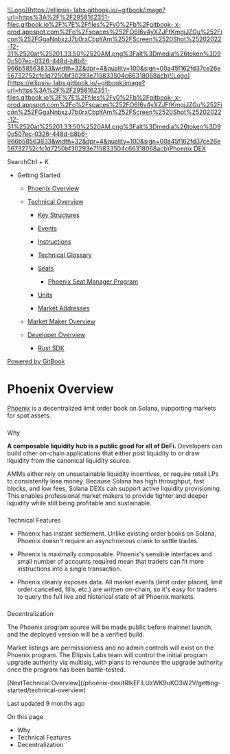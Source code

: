 [![Logo](https://ellipsis-
labs.gitbook.io/~gitbook/image?url=https%3A%2F%2F2958162351-files.gitbook.io%2F%7E%2Ffiles%2Fv0%2Fb%2Fgitbook-
x-
prod.appspot.com%2Fo%2Fspaces%252FO6I6v4yXZJFfKmgjJZGu%252Ficon%252FGgaNnbxzJ7b0rxCbpYAm%252FScreen%2520Shot%25202022-12-31%2520at%25201.33.50%2520AM.png%3Falt%3Dmedia%26token%3D90c507ec-0326-448d-b8b6-966b58563833&width=32&dpr=4&quality=100&sign=00a45f162fd37ce26e56732752cfc1d7250bf30293e715833504c66318068acb)![Logo](https://ellipsis-
labs.gitbook.io/~gitbook/image?url=https%3A%2F%2F2958162351-files.gitbook.io%2F%7E%2Ffiles%2Fv0%2Fb%2Fgitbook-
x-
prod.appspot.com%2Fo%2Fspaces%252FO6I6v4yXZJFfKmgjJZGu%252Ficon%252FGgaNnbxzJ7b0rxCbpYAm%252FScreen%2520Shot%25202022-12-31%2520at%25201.33.50%2520AM.png%3Falt%3Dmedia%26token%3D90c507ec-0326-448d-b8b6-966b58563833&width=32&dpr=4&quality=100&sign=00a45f162fd37ce26e56732752cfc1d7250bf30293e715833504c66318068acb)Phoenix
DEX](/phoenix-dex/tRIkEFlLUzWK9uKO3W2V)

SearchCtrl \+ K

  * Getting Started

    * [Phoenix Overview](/phoenix-dex/tRIkEFlLUzWK9uKO3W2V)

    * [Technical Overview](/phoenix-dex/tRIkEFlLUzWK9uKO3W2V/getting-started/technical-overview)

      * [Key Structures](/phoenix-dex/tRIkEFlLUzWK9uKO3W2V/getting-started/technical-overview/key-structures)

      * [Events](/phoenix-dex/tRIkEFlLUzWK9uKO3W2V/getting-started/technical-overview/events)

      * [Instructions](/phoenix-dex/tRIkEFlLUzWK9uKO3W2V/getting-started/technical-overview/instructions)

      * [Technical Glossary](/phoenix-dex/tRIkEFlLUzWK9uKO3W2V/getting-started/technical-overview/technical-glossary)

      * [Seats](/phoenix-dex/tRIkEFlLUzWK9uKO3W2V/getting-started/technical-overview/seats)

        * [Phoenix Seat Manager Program](/phoenix-dex/tRIkEFlLUzWK9uKO3W2V/getting-started/technical-overview/seats/phoenix-seat-manager-program)

      * [Units](/phoenix-dex/tRIkEFlLUzWK9uKO3W2V/getting-started/technical-overview/units)

      * [Market Addresses](/phoenix-dex/tRIkEFlLUzWK9uKO3W2V/getting-started/technical-overview/market-addresses)

    * [Market Maker Overview](/phoenix-dex/tRIkEFlLUzWK9uKO3W2V/getting-started/market-maker-overview)

    * [Developer Overview](/phoenix-dex/tRIkEFlLUzWK9uKO3W2V/getting-started/developer-overview)

      * [Rust SDK](/phoenix-dex/tRIkEFlLUzWK9uKO3W2V/getting-started/developer-overview/rust-sdk)

[Powered by
GitBook](https://www.gitbook.com/?utm_source=content&utm_medium=trademark&utm_campaign=O6I6v4yXZJFfKmgjJZGu)

# Phoenix Overview

[Phoenix](https://www.phoenix.trade/) is a decentralized limit order book on
Solana, supporting markets for spot assets.

###

Why

**A composable liquidity hub is a public good for all of DeFi.** Developers
can build other on-chain applications that either post liquidity to or draw
liquidity from the canonical liquidity source.

AMMs either rely on unsustainable liquidity incentives, or require retail LPs
to consistently lose money. Because Solana has high throughput, fast blocks,
and low fees, Solana DEXs can support active liquidity provisioning. This
enables professional market makers to provide tighter and deeper liquidity
while still being profitable and sustainable.

###

Technical Features

  * Phoenix has instant settlement. Unlike existing order books on Solana, Phoenix doesn't require an asynchronous crank to settle trades.

  * Phoenix is maximally composable. Phoenix's sensible interfaces and small number of accounts required mean that traders can fit more instructions into a single transaction.

  * Phoenix cleanly exposes data. All market events (limit order placed, limit order cancelled, fills, etc.) are written on-chain, so it's easy for traders to query the full live and historical state of all Phoenix markets.

###

Decentralization

The Phoenix program source will be made public before mainnet launch, and the
deployed version will be a verified build.

Market listings are permissionless and no admin controls will exist on the
Phoenix program. The Ellipsis Labs team will control the initial program
upgrade authority via multisig, with plans to renounce the upgrade authority
once the program has been battle-tested.

[NextTechnical Overview](/phoenix-dex/tRIkEFlLUzWK9uKO3W2V/getting-
started/technical-overview)

Last updated 9 months ago

On this page

  * Why
  * Technical Features
  * Decentralization


